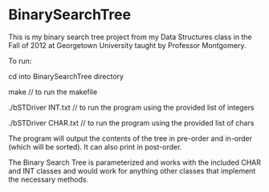 BinarySearchTree
================

This is my binary search tree project from my Data Structures class in the Fall of 2012 at Georgetown University taught by Professor Montgomery.

To run: 

cd into BinarySearchTree directory

make // to run the makefile

./bSTDriver INT.txt // to run the program using the provided list of integers

./bSTDriver CHAR.txt // to run the program using the provided list of chars

The program will output the contents of the tree in pre-order and in-order (which will be sorted). It can also print in post-order.

The Binary Search Tree is parameterized and works with the included CHAR and INT classes and would work for anything other classes that implement the necessary methods.
